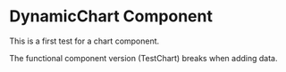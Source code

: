 # DynamicChart Component

This is a first test for a chart component.

The functional component version (TestChart) breaks when adding data.
